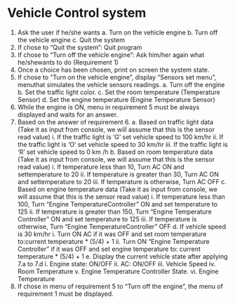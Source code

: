 #  Vehicle Control system
 
1. Ask the user if he/she wants
   a. Turn on the vehicle engine
   b. Turn off the vehicle engine
   c. Quit the system
2. If chose to “Quit the system”: Quit program
3. If chose to “Turn off the vehicle engine”: Ask him/her again what he/shewants to do 
(Requirement 1)
4. Once a choice has been chosen, print on screen the system state.
5. If chose to “Turn on the vehicle engine”, display “Sensors set menu”, menuthat simulates the vehicle sensors readings.
   a. Turn off the engine
   b. Set the traffic light color.
   c. Set the room temperature (Temperature Sensor)
   d. Set the engine temperature (Engine Temperature Sensor)
6. While the engine is ON, menu in requirement 5 must be always displayed and waits for an answer.
7. Based on the answer of requirement 6.
   a. Based on traffic light data (Take it as input from console, we will assume that this is the sensor read value)
     i. If the traffic light is ‘G’ set vehicle speed to 100 km/hr
     ii. If the traffic light is ‘O’ set vehicle speed to 30 km/hr
     iii. If the traffic light is ‘R’ set vehicle speed to 0 km /h
   b. Based on room temperature data (Take it as input from console, we will assume that this is the sensor read value)
     i. If temperature less than 10, Turn AC ON and settemperature to 20
     ii. If temperature is greater than 30, Turn AC ON and settemperature to 20
     iii. If temperature is otherwise, Turn AC OFF
   c. Based on engine temperature data (Take it as input from console, we will assume that this is the sensor read value)
     i. If temperature less than 100, Turn “Engine TemperatureController” ON and set temperature to 125
     ii. If temperature is greater than 150, Turn “Engine Temperature Controller” ON and set temperature to 125
     iii. If temperature is otherwise, Turn “Engine TemperatureController” OFF
   d. If vehicle speed is 30 km/hr
     i. Turn ON AC if it was OFF and set room temperature to:current temperature * (5/4) + 1
     ii. Turn ON “Engine Temperature Controller” if it was OFF and set engine temperature to: current temperature * (5/4) + 1
   e. Display the current vehicle state after applying 7.a to 7.d
     i. Engine state: ON/OFF
     ii. AC: ON/OFF
     iii. Vehicle Speed
     iv. Room Temperature
     v. Engine Temperature Controller State.
     vi. Engine Temperature
8. If chose in menu of requirement 5 to “Turn off the engine”, the menu of requirement 1 must be displayed.
